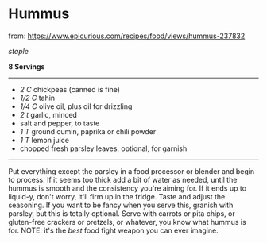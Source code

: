 # Hummus

from: https://www.epicurious.com/recipes/food/views/hummus-237832

*staple*

**8 Servings**

---

- *2 C* chickpeas (canned is fine)
- *1/2 C* tahin
- *1/4 C* olive oil, plus oil for drizzling
- *2 t* garlic, minced
- salt and pepper, to taste
- *1 T* ground cumin, paprika or chili powder
- *1 T* lemon juice
- chopped fresh parsley leaves, optional, for garnish

---

Put everything except the parsley in a food processor or blender and begin to
process. If it seems too thick add a bit of water as needed, until the hummus is
smooth and the consistency you're aiming for. If it ends up to liquid-y, don't
worry, it'll firm up in the fridge. Taste and adjust the seasoning. If you want
to be fancy when you serve this, granish with parsley, but this is totally
optional. Serve with carrots or pita chips, or gluten-free crackers or pretzels,
or whatever, you know what hummus is for. NOTE: it's the *best* food fight
weapon you can ever imagine.
